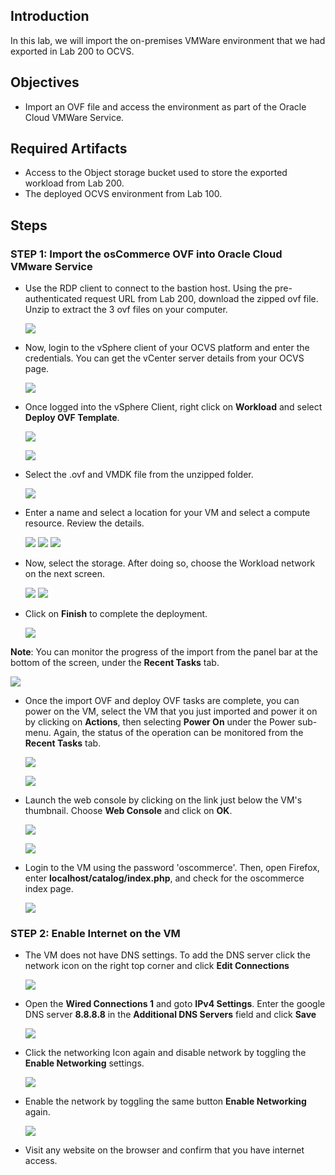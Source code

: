 ## Introduction

In this lab, we will import the on-premises VMWare environment that we had exported in Lab 200 to OCVS. 

## Objectives
- Import an OVF file and access the environment as part of the Oracle Cloud VMWare Service.

## Required Artifacts
- Access to the Object storage bucket used to store the exported workload from Lab 200.
- The deployed OCVS environment from Lab 100.

## Steps

### STEP 1: Import the osCommerce OVF into Oracle Cloud VMware Service

- Use the RDP client to connect to the bastion host. Using the pre-authenticated request URL from Lab 200, download the zipped ovf file.  Unzip to extract the 3 ovf files on your computer.

    ![](./images/Lab300/300_1.png " ")

-  Now, login to the vSphere client of your OCVS platform and enter the credentials. You can get the vCenter server details from your OCVS page.

    ![](./images/Lab300/300_2.png " ")
    
- Once logged into the vSphere Client, right click on **Workload** and select **Deploy OVF Template**.

    ![](./images/Lab300/300_14.png " ")

    ![](./images/Lab300/300_15.png " ")
    
- Select the .ovf and VMDK file from the unzipped folder.

    ![](./images/Lab300/300_5.png " ")

- Enter a name and select a location for your VM and select a compute resource. Review the details.

    ![](./images/Lab300/300_6.png " ")
    ![](./images/Lab300/300_7.png " ")
    ![](./images/Lab300/300_8.png " ")

- Now, select the storage. After doing so, choose the Workload network on the next screen.

    ![](./images/Lab300/300_9.png " ")
    ![](./images/Lab300/300_10.png " ")

- Click on **Finish** to complete the deployment.

    ![](./images/Lab300/300_11.png " ")

**Note**: You can monitor the progress of the import from the panel bar at the bottom of the screen, under the **Recent Tasks** tab.

![](./images/Lab300/300_16.png " ")

- Once the import OVF and deploy OVF tasks are complete, you can power on the VM, select the VM that you just imported and power it on by clicking on **Actions**, then selecting **Power On** under the Power sub-menu. Again, the status of the operation can be monitored from the **Recent Tasks** tab.

    ![](./images/Lab300/300_17.png " ")

    ![](./images/Lab300/300_18.png " ")

- Launch the web console by clicking on the link just below the VM's thumbnail. Choose **Web Console** and click on **OK**. 

    ![](./images/Lab300/300_19.png " ")

    ![](./images/Lab300/300_20.png " ")
    
- Login to the VM using the password 'oscommerce'. Then, open Firefox, enter **localhost/catalog/index.php**, and check for the oscommerce index page.

     ![](./images/Lab300/300_13.png " ")

### STEP 2: Enable Internet on the VM

- The VM does not have DNS settings. To add the DNS server click the network icon on the right top corner and click **Edit Connections**

    ![](./images/Lab300/300_21.png " ")

- Open the **Wired Connections 1** and goto **IPv4 Settings**. Enter the google DNS server **8.8.8.8** in the **Additional DNS Servers** field and click **Save**

    ![](./images/Lab300/300_22.png " ") 

- Click the networking Icon again and disable network by toggling the **Enable Networking** settings.

    ![](./images/Lab300/300_23.png " ")

- Enable the network by toggling the same button  **Enable Networking** again.

    ![](./images/Lab300/300_24.png " ")

- Visit any website on the browser and confirm that you have internet access.
